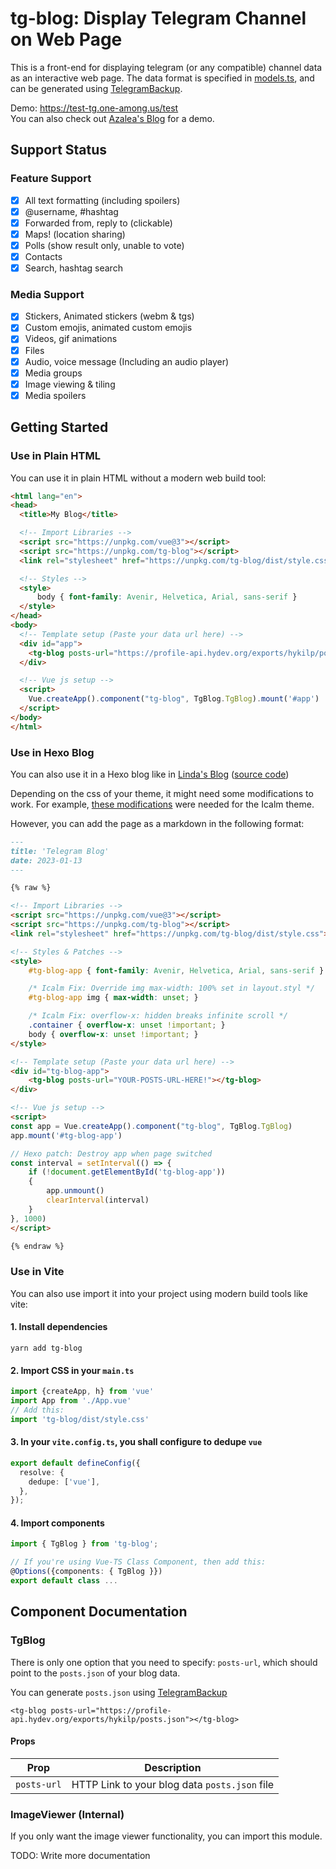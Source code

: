 # tg-blog: Display Telegram Channel on Web Page

This is a front-end for displaying telegram (or any compatible) channel data as an interactive web page. The data format is specified in [models.ts](src/logic/models.ts), and can be generated using [TelegramBackup](https://github.com/one-among-us/TelegramBackup).

Demo: https://test-tg.one-among.us/test  
You can also check out [Azalea's Blog](https://aza.moe/life) for a demo.

## Support Status

### Feature Support

- [x] All text formatting (including spoilers)
- [x] @username, #hashtag
- [x] Forwarded from, reply to (clickable)
- [x] Maps! (location sharing)
- [x] Polls (show result only, unable to vote)
- [x] Contacts
- [x] Search, hashtag search

### Media Support

- [x] Stickers, Animated stickers (webm & tgs)
- [x] Custom emojis, animated custom emojis
- [x] Videos, gif animations
- [x] Files
- [x] Audio, voice message (Including an audio player)
- [x] Media groups
- [x] Image viewing & tiling
- [x] Media spoilers

## Getting Started

### Use in Plain HTML

You can use it in plain HTML without a modern web build tool:

```html
<html lang="en">
<head>
  <title>My Blog</title>

  <!-- Import Libraries -->
  <script src="https://unpkg.com/vue@3"></script>
  <script src="https://unpkg.com/tg-blog"></script>
  <link rel="stylesheet" href="https://unpkg.com/tg-blog/dist/style.css">

  <!-- Styles -->
  <style>
      body { font-family: Avenir, Helvetica, Arial, sans-serif }
  </style>
</head>
<body>
  <!-- Template setup (Paste your data url here) -->
  <div id="app">
    <tg-blog posts-url="https://profile-api.hydev.org/exports/hykilp/posts.json"></tg-blog>
  </div>

  <!-- Vue js setup -->
  <script>
    Vue.createApp().component("tg-blog", TgBlog.TgBlog).mount('#app')
  </script>
</body>
</html>
```

### Use in Hexo Blog

You can also use it in a Hexo blog like in [Linda's Blog](https://blog.1mether.me/tg-channel) ([source code](https://github.com/locoda/blog/blob/master/source/tg-channel.md?plain=1))

Depending on the css of your theme, it might need some modifications to work. For example, [these modifications](https://github.com/locoda/blog/pull/66) were needed for the Icalm theme.

However, you can add the page as a markdown in the following format:

```md
---
title: 'Telegram Blog'
date: 2023-01-13
---

{% raw %}

<!-- Import Libraries -->
<script src="https://unpkg.com/vue@3"></script>
<script src="https://unpkg.com/tg-blog"></script>
<link rel="stylesheet" href="https://unpkg.com/tg-blog/dist/style.css">

<!-- Styles & Patches -->
<style>
    #tg-blog-app { font-family: Avenir, Helvetica, Arial, sans-serif }

    /* Icalm Fix: Override img max-width: 100% set in layout.styl */
    #tg-blog-app img { max-width: unset; }

    /* Icalm Fix: overflow-x: hidden breaks infinite scroll */
    .container { overflow-x: unset !important; }
    body { overflow-x: unset !important; }
</style>

<!-- Template setup (Paste your data url here) -->
<div id="tg-blog-app">
    <tg-blog posts-url="YOUR-POSTS-URL-HERE!"></tg-blog>
</div>

<!-- Vue js setup -->
<script>
const app = Vue.createApp().component("tg-blog", TgBlog.TgBlog)
app.mount('#tg-blog-app')

// Hexo patch: Destroy app when page switched
const interval = setInterval(() => {
    if (!document.getElementById('tg-blog-app')) 
    {
        app.unmount()
        clearInterval(interval)
    }
}, 1000)
</script>

{% endraw %}
```

### Use in Vite

You can also use import it into your project using modern build tools like vite:

#### 1. Install dependencies

```
yarn add tg-blog
```

#### 2. Import CSS in your `main.ts`

```ts
import {createApp, h} from 'vue'
import App from './App.vue'
// Add this:
import 'tg-blog/dist/style.css'
```

#### 3. In your `vite.config.ts`, you shall configure to dedupe `vue`

```ts
export default defineConfig({
  resolve: {
    dedupe: ['vue'],
  },
});
```

#### 4. Import components

```ts
import { TgBlog } from 'tg-blog';

// If you're using Vue-TS Class Component, then add this:
@Options({components: { TgBlog }})
export default class ...
```

## Component Documentation

### TgBlog

There is only one option that you need to specify: `posts-url`, which should point to the `posts.json` of your blog data.

You can generate `posts.json` using [TelegramBackup](https://github.com/one-among-us/TelegramBackup)

```vue
<tg-blog posts-url="https://profile-api.hydev.org/exports/hykilp/posts.json"></tg-blog>
```

#### Props

| Prop        | Description                                   |
|-------------|-----------------------------------------------|
| `posts-url` | HTTP Link to your blog data `posts.json` file |

### ImageViewer (Internal)

If you only want the image viewer functionality, you can import this module.

TODO: Write more documentation

